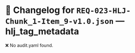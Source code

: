 # 📝 Changelog for `REQ-023-HLJ-Chunk_1-Item_9-v1.0.json` — **hlj_tag_metadata**

❌ No audit.yaml found.
